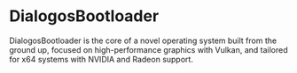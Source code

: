 # DialogosBootloader
DialogosBootloader is the core of a novel operating system built from the ground up, focused on high-performance graphics with Vulkan, and tailored for x64 systems with NVIDIA and Radeon support.
